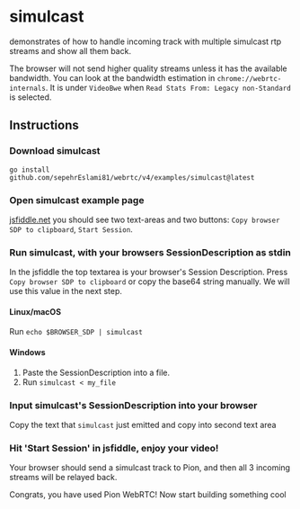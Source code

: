 # simulcast
demonstrates of how to handle incoming track with multiple simulcast rtp streams and show all them back.

The browser will not send higher quality streams unless it has the available bandwidth. You can look at
the bandwidth estimation in `chrome://webrtc-internals`. It is under `VideoBwe` when `Read Stats From: Legacy non-Standard`
is selected.

## Instructions
### Download simulcast
```
go install github.com/sepehrEslami81/webrtc/v4/examples/simulcast@latest
```

### Open simulcast example page
[jsfiddle.net](https://jsfiddle.net/tz4d5bhj/) you should see two text-areas and two buttons: `Copy browser SDP to clipboard`, `Start Session`.

### Run simulcast, with your browsers SessionDescription as stdin
In the jsfiddle the top textarea is your browser's Session Description. Press `Copy browser SDP to clipboard` or copy the base64 string manually.
We will use this value in the next step.

#### Linux/macOS
Run `echo $BROWSER_SDP | simulcast`
#### Windows
1. Paste the SessionDescription into a file.
1. Run `simulcast < my_file`

### Input simulcast's SessionDescription into your browser
Copy the text that `simulcast` just emitted and copy into second text area

### Hit 'Start Session' in jsfiddle, enjoy your video!
Your browser should send a simulcast track to Pion, and then all 3 incoming streams will be relayed back.

Congrats, you have used Pion WebRTC! Now start building something cool

